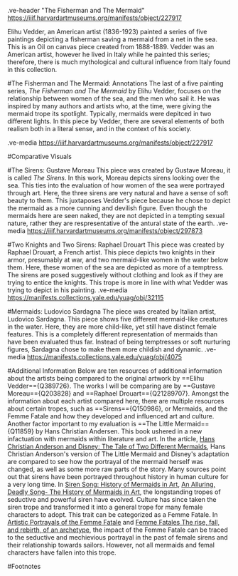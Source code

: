 .ve-header "The Fisherman and The Mermaid" https://iiif.harvardartmuseums.org/manifests/object/227917 

Elihu Vedder, an American artist (1836-1923) painted a series of five paintings depicting a fisherman saving a mermaid from a net in the sea. This is an Oil on canvas piece created from 1888-1889. Vedder was an American artist, however he lived in Italy while he painted this series; therefore, there is much mythological and cultural influence from Italy found in this collection.

#The Fisherman and The Mermaid: Annotations
The last of a five painting series, *The Fisherman and The Mermaid* by Elihu Vedder, focuses on the relationship between women of the sea, and the men who sail it. He was inspired by many authors and artists who, at the time, were giving the mermaid trope its spotlight. Typically, mermaids were depitced in two different lights. In this piece by Vedder, there are several elements of both realism both in a literal sense, and in the context of his society.

.ve-media https://iiif.harvardartmuseums.org/manifests/object/227917

#Comparative Visuals

#The Sirens: Gustave Moreau
This piece was created by Gustave Moreau, it is called *The Sirens*. In this work, Moreau depicts sirens looking over the sea. This ties into the evaluation of how women of the sea were portrayed through art. Here, the three sirens are very natural and have a sense of soft beauty to them. This juxtaposes Vedder's piece because he chose to depict the mermaid as a more cunning and devilish figure. Even though the mermaids here are seen naked, they are not depicted in a tempting sexual nature, rather they are respresentative of the antural state of the earth. 
.ve-media https://iiif.harvardartmuseums.org/manifests/object/297873 

#Two Knights and Two Sirens: Raphael Drouart
This piece was created by Raphael Drouart, a French artist. This piece depicts two knights in their armor, presumably at war, and two mermaid-like women in the water below them. Here, these women of the sea are depicted as more of a temptress. The sirens are posed suggestively without clothing and look as if they are trying to entice the knights. This trope is more in line with what Vedder was trying to depict in his painting.
.ve-media https://manifests.collections.yale.edu/yuag/obj/32115

#Mermaids: Ludovico Sardagna
The piece was created by Italian artist, Ludovico Sardagna. This piece shows five different mermaid-like creatures in the water. Here, they are more child-like, yet still have distinct female features. This is a completely different representation of mermaids than have been evaluated thus far. Instead of being temptresses or soft nurturing figures, Sardagna chose to make them more childish and dynamic. 
.ve-media https://manifests.collections.yale.edu/yuag/obj/4075

#Additional Information
Below are ten resources of additional information about the artists being compared to the original artwork by ==Elihu Vedder=={Q389726}. The works I will be comparing are by ==Gustave Moreau=={Q203828} and ==Raphael Drouart=={Q21289707}. Amongst the information about each artist compared here, there are multiple resources about certain tropes, such as ==Sirens=={Q150986}, or Mermaids, and the Femme Fatale and how they developed and influenced art and culture. Another factor important to my evaluation is ==The Little Mermaid=={Q11859} by Hans Christian Andersen. This book ushered in a new infactuation with mermaids within literature and art. In the article, [Hans Christian Anderson and Disney: The Tale of Two Different Mermaids](https://crosssection.gns.wisc.edu/2017/09/06/hans-christian-andersen-and-disney-the-tale-of-two-different-mermaids/), Hans Christian Anderson's version of The Little Mermaid and Disney's adaptation are compared to see how the portrayal of the mermaid herself was changed, as well as some more raw parts of the story. Many sources point out that  sirens have been portrayed throughout history in human culture for a very long time. In [Siren Song: History of Mermaids in Art](https://www.dailyartmagazine.com/mermaids-in-art/), [An Alluring, Deadly Song- The History of Mermaids in Art](https://www.widewalls.ch/magazine/mermaids-in-art), the longstanding tropes of seductive and powerful siren have evolved. Culture has since taken the siren trope and transformed it into a general trope for many female characters to adopt. This trait can be categorized as a Femme Fatale. In [Artistic Portrayals of the Femme Fatale](https://victorianweb.org/gender/fatalart.html) and [Femme Fatales The rise, fall, and rebirth, of an archetype](https://www.arthistoryproject.com/subjects/people/femme-fatales/), the impact  of the Femme Fatale can be traced to the seductive and mechievious portrayal in the past of female sirens and their relationship towards sailors. However, not all mermaids and femal characters have fallen into this trope.

#Footnotes
[^1]: 
[^2]:
[^3]:
[^4]:
[^5]: